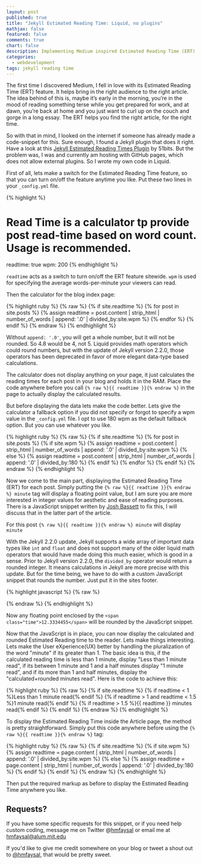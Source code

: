 ```yaml
---
layout: post
published: true
title: "Jekyll Estimated Reading Time: Liquid, no plugins"
mathjax: false
featured: false
comments: true
chart: false
description: Implementing Medium inspired Estimated Reading Time (ERT) Calculator on Github Pages with Jekyll
categories: 
  - webdevelopment
tags: jekyll reading time
---
```


The first time I discovered Medium, I fell in love with its Estimated Reading Time (ERT) feature. It helps bring in the right audience to the right article. The idea behind of this is, maybe it’s early in the morning, you’re in the mood of reading something terse while you get prepared for work, and at dawn, you’re back at home and you just want to curl up on the couch and gorge in a long essay. The ERT helps you find the right article, for the right time.

So with that in mind, I looked on the internet if someone has already made a code-snippet for this. Sure enough, I found a Jekyll plugin that does it right. Have a look at this [Jekyll Estimated Reading Times Plugin](http://51bits.com/writing/estimated-reading-times-in-jekyll/) by 51bits. But the problem was, I was and currently am hosting with GitHub pages, which does not allow external plugins. So I wrote my own code in Liquid.

First of all, lets make a switch for the Estimated Reading Time feature, so that you can turn on/off the feature anytime you like. Put these two lines in your `_config.yml` file.

{% highlight %}
# Read Time is a calculator tp provide post read-time based on word count. Usage is recommended.
readtime:         true
wpm:			  200
{% endhighlight %}

`readtime` acts as a switch to turn on/off the ERT feature sitewide. `wpm` is used for specifying the average words-per-minute your viewers can read.

Then the calculator for the blog index page:

{% highlight ruby %}
{% raw %}
  {% if site.readtime %}
  {% for post in site.posts %}
  	{% assign readtime = post.content | strip_html | number_of_words | append: '.0' | divided_by:site.wpm %}
  {% endfor %}
{% endif %}
{% endraw %}
{% endhighlight %}

Without `append: '.0'`, you will get a whole number, but it will not be rounded. So 4.8  would be 4, not 5. Liquid provides math operators which could round numbers, but with the update of Jekyll version 2.2.0, those operators has been deprecated in favor of more elegant data-type based calculations.

The calculator does not display anything on your page, it just calculates the reading times for each post in your blog and holds it in the RAM. Place the code anywhere before you call `{% raw %}{{ readtime }}{% endraw %}` in the page to actually display the calculated results.

But before displaying the data lets make the code better. Lets give the calculator a fallback option if you did not specify or forgot to specify a wpm value in the `_config.yml` file. I opt to use 180 wpm as the default fallback option. But you can use whatever you like.

{% highlight ruby %}
{% raw %}
{% if site.readtime %}
  {% for post in site.posts %}
    {% if site.wpm %}
      {% assign readtime = post.content | strip_html | number_of_words | append: '.0' | divided_by:site.wpm %}
    {% else %}
      {% assign readtime = post.content | strip_html | number_of_words | append: '.0' | divided_by:180 %}
    {% endif %}
  {% endfor %}
{% endif %}
{% endraw %}
{% endhighlight %}

Now we come to the main part, displaying the Estimated Reading Time (ERT) for each post.
Simply putting the `{% raw %}{{ readtime }}{% endraw %} minute` tag will display a floating point value, but I am sure you are more interested in integer values for aesthetic and ease of reading purposes. There is a JavaScript snippet written by [Josh Bassett](https://twitter.com/nullobject) to fix this, I will discuss that in the latter part of the article.

For this post `{% raw %}{{ readtime }}{% endraw %} minute` will display `minute`

With the Jekyll 2.2.0 update, Jekyll supports a wide array of important data types like `int` and `float` and does not support many of the older liquid math operators that would have made doing this much easier, which is good in a sense. Prior to Jekyll version 2.2.0, the `divided_by` operator would return a rounded integer. It means calculations in Jekyll are more precise with this update. But for the time being, we have to do with a custom JavaScript snippet that rounds the number. Just put it in the sites footer.

{% highlight javascript %}
{% raw %}
<script type='text/javascript'>
  $(document).ready(function() {
    $(".time").text(function (index, value) {
      return Math.round(parseFloat(value));
    });
  });
</script>
{% endraw %}
{% endhighlight %}

Now any floating point enclosed by the `<span class="time">12.3334455</span>` will be rounded by the JavaScript snippet.

Now that the JavaScript is in place, you can now display the calculated and rounded Estimated Reading time to the reader. Lets make things interesting. Lets make the User eXperience(UX) better by handling the pluralization of the word "minute" if its greater than 1. The basic idea is this, if the calculated reading time is less than 1 minute, display "Less than 1 minute read", if its between 1 minute and 1 and a half minutes display "1 minute read", and if its more than 1 and half minutes, display the "calculated+rounded minutes read". Here is the code to achieve this:

{% highlight ruby %}
{% raw %}
{% if site.readtime %}
  {% if readtime < 1 %}Less than 1 minute read{% endif %}
  {% if readtime > 1 and readtime < 1.5 %}1 minute read{% endif %}
  {% if readtime > 1.5 %}<span class="time">{{ readtime }}</span> minutes read{% endif %}
{% endif %}
{% endraw %}
{% endhighlight %}

To display the Estimated Reading Time inside the Article page, the method is pretty straightforward. Simply put this code anywhere before using the `{% raw %}{{ readtime }}{% endraw %}` tag:

{% highlight ruby %}
{% raw %}
{% if site.readtime %}
  {% if site.wpm %}
    {% assign readtime = page.content | strip_html | number_of_words | append: '.0' | divided_by:site.wpm %}
  {% else %}
    {% assign readtime = page.content | strip_html | number_of_words | append: '.0' | divided_by:180 %}
  {% endif %}
{% endif %}
{% endraw %}
{% endhighlight %}

Then put the required markup as before to display the Estimated Reading Time anywhere you like.

## **Requests?**

If you have some specific requests for this snippet, or if you need help custom coding, message me on Twitter @[hmfaysal](http://twitter.com/hmfaysal) or email me at [hmfaysal@alum.mit.edu](mailto:hmfaysal@alum.mit.edu)

If you'd like to give me credit somewhere on your blog or tweet a shout out to [@hmfaysal](https://twitter.com/hmfaysal), that would be pretty sweet.

